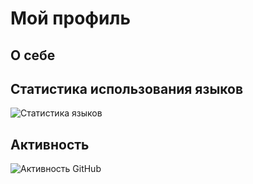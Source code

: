 # Мой профиль

## О себе


## Статистика использования языков
![Статистика языков](https://github-readme-stats.vercel.app/api/top-langs/?username=Vladnik937&layout=compact&hide_border=true)

## Активность
![Активность GitHub](https://github-readme-stats.vercel.app/api?username=Vladnik937&show_icons=true&theme=radical)

